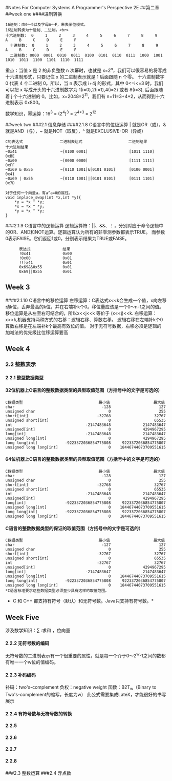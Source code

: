 #Notes For Computer Systems A Programmer's Perspective 2E
##第二章
##week one
####进制转换
```
16进制：由0～9以及字母A～F，来表示位模式。
16进制转换为十进制、二进制。<br>
十六进制数:  0     1     2     3     4     5     6     7     8     9     A     B     C     D     E     F
  十进制数:  0     1     2     3     4     5     6     7     8     9     A     B     C     D     E     F
  二进制数: 0000  0001  0010  0011  0100  0101  0110  0111  1000  1001  1010  1011  1100  1101  1110  1111
```
重点：当值 x 是 2 的非负整数 n 次幂时，也就是 x=2<sup>n</sup>，我们可以很容易的将写成十六进制形式，只要记住 x 的二进制表示就是 1 后面跟随 n 个零。
十六进制数字 0 代表 4 个二进制 0。所以，当 n 表示成 i+4j 的形式，其中 0<=i<=3 时，我们可以把 x 写成开头的十六进制数字为 1(i=0),2(i=1),4(i=2) 或者 8(i=3),
后面跟随着 j 个十六进制的 0。比如，x=2048=2<sup>11</sup>，我们有 n=11=3+4*2，从而得到十六进制表示 0x800。

数学知识，幂运算：16<sup>3</sup> = (2<sup>4</sup>)<sup>3</sup> = 2<sup>4*3</sup> = 2<sup>12</sup>

##week two
###2.1 信息存储
####2.1.8 C语言中的位级运算
| 就是OR（或），& 就是AND（与），~ 就是NOT（取反），^ 就是EXCLUSIVE-OR（异或）
```
C的表达式                二进制表达式                    二进制结果       十六进制结果
~0x41                   ~[0100 0001]                  [1011 1110]      0xBE
~0x00                   ~[0000 0000]                  [1111 1111]      0xFF
~0x69 & 0x55            ~[0110 1001]&[0101 0101]      [0100 0001]      0x41
~0x69 | 0x55            ~[0110 1001]|[0101 0101]      [0111 1101]      0x7D

对于任何一个向量a，有a^a=0的属性。
void inplace_swap(int *x,int *y){
    *y = *x ^ *y;
    *x = *x ^ *y;
    *y = *x ^ *y;
}
```
###2.1.9 C语言中的逻辑运算
逻辑运算符：||、&&、！，分别对应于命令逻辑中的OR、AND和NOT运算。逻辑运算认为所有的非零测参数都表示TRUE。
而参数0表示FAlSE。它们返回1或0，分别表示结果为TRUE或FAlSE。
```
      表达式              结果
      !0x41              0x00
      !0x00              0x01
      !!)x41             0x01
      0x69&&0x55         0x01
      0x69||0x55         0x01  
```
## Week 3
####2.1.10 C语言中的移位运算
    左移运算：C表达式x<<k会生成一个值，x向左移动k位，丢弃最高的k位，并在右端补k个0。移位量应该是一个0～n-1之间的值。<br>
    移位运算是从左至右可结合的，所以x<<j<<k 等价于 (x<<j)<<k.
    右移运算：x>>k,机器支持两种方式的右移：逻辑右移、算数右移。
            逻辑右移在左端补k个0
            算数右移是在左端补k个最高有效位的值。
    对于无符号数据，右移必须是逻辑的
    加减法的优先级比位移运算要高        
## Week 4
### 2.2 整数表示
#### 2.2.1 整型数据类型
#### 32位机器上C语言的整数数据类型的典型取值范围（方括号中的文字是可选的）
    C数据类型                                 最小值                   最大值
    char                                      -128                     127
    unsigned char                                0                     255
    short[int]                              -32768                   32767
    unsigned short[int]                          0                   65535
    int                                -2147483648              2147483647
    unsigned[int]                                0              4294967295
    long[int]                          -2147483648              2147483647
    unsigned long[int]                           0              4294967295
    long long[int]            -9223372036854775808     9223372036854775807
    unsigned long long[int]                      0    18446744073709551615       

#### 64位机器上C语言的整数数据类型的典型取值范围（方括号中的文字是可选的）
    C数据类型                                 最小值                   最大值
    char                                      -128                     127
    unsigned char                                0                     255
    short[int]                              -32768                   32767
    unsigned short[int]                          0                   65535
    int                                -2147483648              2147483647
    unsigned[int]                                0              4294967295
    long[int]                 -9223372036854775808     9223372036854775807
    unsigned long[int]                           0    18446744073709551615
    long long[int]            -9223372036854775808     9223372036854775807
    unsigned long long[int]                      0    18446744073709551615  

#### C语言的整数数据类型的保证的取值范围（方括号中的文字是可选的）
    C数据类型                                 最小值                   最大值
    char                                      -127                     127
    unsigned char                                0                     255
    short[int]                              -32767                   32767
    unsigned short[int]                          0                   65535
    int                                     -32767                   32767
    unsigned[int]                                0              4294967295
    long[int]                          -2147483647              2147483647
    unsigned long[int]                           0    18446744073709551615
    long long[int]            -9223372036854775808     9223372036854775807
    unsigned long long[int]                      0    18446744073709551615 
    *C语言标准要求这些数据类型必须至少具有这样的取值范围。

* C 和 C++ 都支持有符号（默认）和无符号数。Java只支持有符号数。*

## Week Five
涉及数学知识：∑ :求和 ，位向量
#### 2.2.2 无符号数的编码
   无符号数的二进制表示有一个很重要的属性，就是每一个介于0～2<sup>w</sup>-1之间的数都有唯一一个w位的值编码。
#### 2.2.3 补码编码
   补码：two's-complement
   负权：negative weight
   函数：B2T<sub>w</sub>（Binary to Two's-complement的缩写，长度为w）
        此公式需要集成LateX，才能很好的书写展示
#### 2.2.4 有符号数与无符号数的转换
#### 2.2.5 
#### 2.2.6 
#### 2.2.7 
#### 2.2.8
###2.3 整数运算
###2.4 浮点数
